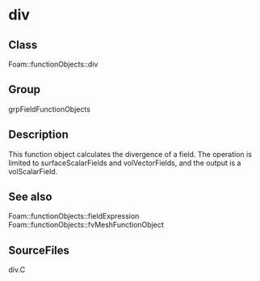 # div 
## Class
Foam::functionObjects::div

## Group
grpFieldFunctionObjects

## Description
This function object calculates the divergence of a field.  The operation is
limited to surfaceScalarFields and volVectorFields, and the output is a
volScalarField.

## See also
Foam::functionObjects::fieldExpression
Foam::functionObjects::fvMeshFunctionObject

## SourceFiles
div.C

